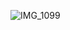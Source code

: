 ![IMG_1099](https://github.com/JangAyeon/Algorithm/assets/67853616/01d93f6d-da18-49f6-bfa9-e6ca8bfe7d8f)
